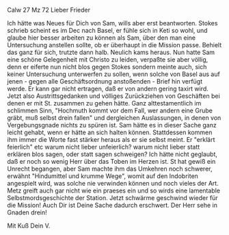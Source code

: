  Calw 27 Mz 72
Lieber Frieder

Ich hätte was Neues für Dich von Sam, wills aber erst beantworten. Stokes schrieb scheint es im Dec nach Basel, er fühle sich in Keti so wohl, und glaube hier besser arbeiten zu können als Sam, über den man eine Untersuchung anstellen sollte, ob er überhaupt in die Mission passe. Behielt das ganz für sich, trutzte dann halb. Neulich kams heraus. Nun hatte Sam eine schöne Gelegenheit mit Christo zu leiden, verpaßte sie aber völlig, denn er eiferte nun nicht blos gegen Stokes sondern meinte auch, sich keiner Untersuchung unterwerfen zu sollen, wenn solche von Basel aus auf jenen - gegen alle Geschäftsordnung anstoßenden - Brief hin verfügt werde. Er kann gar nicht ertragen, daß er von andern gering taxirt wird. Jetzt also Austrittsgedanken und völliges Zurückziehen von Geschäften bei denen er mit St. zusammen zu gehen hätte. Ganz alttestamentlich im schlimmen Sinn, "Hochmuth kommt vor dem Fall, wer andern eine Grube gräbt, muß selbst drein fallen" und dergleichen Auslassungen, in denen von Vergebungsgnade nichts zu spüren ist. Sam hätte es in dieser Sache ganz leicht gehabt, wenn er hätte an sich halten können. Stattdessen kommen ihm immer die Worte fast stärker heraus als er sie selbst meint. Er "erklärt feierlich" etc warum nicht lieber unfeierlich? warum nicht lieber statt erklären blos sagen, oder statt sagen schweigen? Ich hätte nicht geglaubt, daß er noch so wenig Herr über das Toben im Herzen ist. St hat gewiß ein Unrecht begangen, aber Sam machte ihm das Umkehren noch schwerer, erwähnt "Hindumittel und krumme Wege", womit auf den Indobriten angespielt wird, was solche nie verwinden können und noch vieles der Art. Metz greift auch gar nicht wie ein praeses ein und so wirds eine lamentable Selbstmordsgeschichte der Station. Jetzt schwärme geschwind wieder für die Mission! Auch Dir ist Deine Sache dadurch erschwert. Der Herr sehe in Gnaden drein!

 Mit Kuß Dein V.
